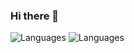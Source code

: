 ### Hi there 👋

![Languages](https://github-readme-stats.vercel.app/api/top-langs/?username=kingoboiii&theme=default&show_icons=true&hide_border=true&layout=compact#gh-light-mode-only)
![Languages](https://github-readme-stats.vercel.app/api/top-langs/?username=kingoboiii&theme=dark&show_icons=true&hide_border=true#gh-dark-mode-only)

<!--
**KingoBoiii/KingoBoiii** is a ✨ _special_ ✨ repository because its `README.md` (this file) appears on your GitHub profile.

Here are some ideas to get you started:

- 🔭 I’m currently working on ...
- 🌱 I’m currently learning ...
- 👯 I’m looking to collaborate on ...
- 🤔 I’m looking for help with ...
- 💬 Ask me about ...
- 📫 How to reach me: ...
- 😄 Pronouns: ...
- ⚡ Fun fact: ...
-->
